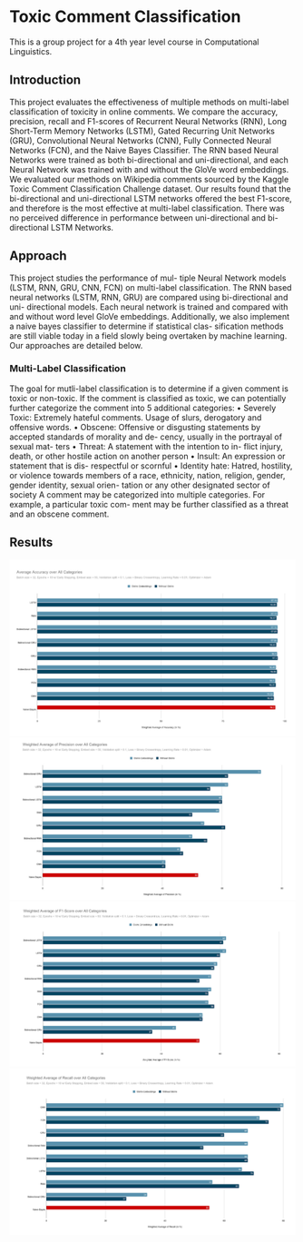<h1>Toxic Comment Classification</h1>

This is a group project for a 4th year level course in Computational Linguistics.

<h2> Introduction </h2>

This project evaluates the effectiveness of multiple methods on multi-label classification of toxicity in online comments. We compare the accuracy, precision, recall and F1-scores of Recurrent Neural Networks (RNN), Long Short-Term Memory Networks (LSTM), Gated Recurring Unit Networks (GRU), Convolutional Neural Networks (CNN), Fully Connected Neural Networks (FCN), and the Naive Bayes Classifier. The RNN based Neural Networks were trained as both bi-directional and uni-directional, and each Neural Network was trained with and without the GloVe word embeddings. We evaluated our methods on Wikipedia comments sourced by the Kaggle Toxic Comment Classification Challenge dataset. Our results found that the bi-directional and uni-directional LSTM networks offered the best F1-score, and therefore is the most effective at multi-label classification. There was no perceived difference in performance between uni-directional and bi- directional LSTM Networks.

<h2> Approach </h2>

This project studies the performance of mul- tiple Neural Network models (LSTM, RNN, GRU, CNN, FCN) on multi-label classification. The RNN based neural networks (LSTM, RNN, GRU) are compared using bi-directional and uni- directional models. Each neural network is trained and compared with and without word level GloVe embeddings. Additionally, we also implement a naive bayes classifier to determine if statistical clas- sification methods are still viable today in a field slowly being overtaken by machine learning. Our approaches are detailed below.

<h3> Multi-Label Classification </h3> 

The goal for mutli-label classification is to determine if a given comment is toxic or non-toxic. If the comment is classified as toxic, we can potentially further categorize the comment into 5 additional categories:
• Severely Toxic: Extremely hateful comments. Usage of slurs, derogatory and offensive words.
• Obscene: Offensive or disgusting statements by accepted standards of morality and de- cency, usually in the portrayal of sexual mat- ters
• Threat: A statement with the intention to in- flict injury, death, or other hostile action on another person
• Insult: An expression or statement that is dis- respectful or scornful
• Identity hate: Hatred, hostility, or violence towards members of a race, ethnicity, nation, religion, gender, gender identity, sexual orien- tation or any other designated sector of society
A comment may be categorized into multiple categories. For example, a particular toxic com- ment may be further classified as a threat and an obscene comment.

<h2> Results </h2>

<img src="https://github.com/nour-habib/toxic-comments-public/blob/main/images/accuracy.png">
<img src="https://github.com/nour-habib/toxic-comments-public/blob/main/images/f1.png">
<img src="https://github.com/nour-habib/toxic-comments-public/blob/main/images/percision.png" >
<img src="https://github.com/nour-habib/toxic-comments-public/blob/main/images/recall.png">
